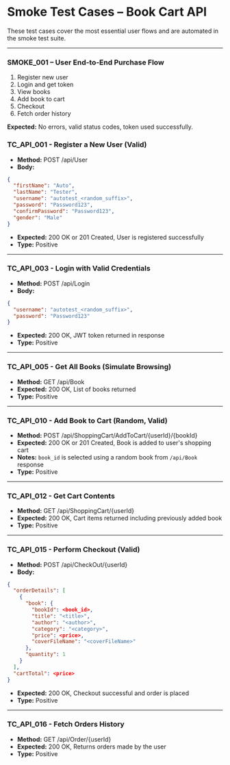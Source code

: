 
# Smoke Test Cases – Book Cart API

These test cases cover the most essential user flows and are automated in the smoke test suite.

---

### SMOKE_001 – User End-to-End Purchase Flow

1. Register new user
2. Login and get token
3. View books
4. Add book to cart
5. Checkout
6. Fetch order history

**Expected:** 
No errors, valid status codes, token used successfully.


### TC_API_001 - Register a New User (Valid)
- **Method:** POST /api/User
- **Body:**  
```json
{
  "firstName": "Auto",
  "lastName": "Tester",
  "username": "autotest_<random_suffix>",
  "password": "Password123",
  "confirmPassword": "Password123",
  "gender": "Male"
}
```
- **Expected:** 200 OK or 201 Created, User is registered successfully
- **Type:** Positive

---

### TC_API_003 - Login with Valid Credentials
- **Method:** POST /api/Login
- **Body:**  
```json
{
  "username": "autotest_<random_suffix>",
  "password": "Password123"
}
```
- **Expected:** 200 OK, JWT token returned in response
- **Type:** Positive

---

### TC_API_005 - Get All Books (Simulate Browsing)
- **Method:** GET /api/Book
- **Expected:** 200 OK, List of books returned
- **Type:** Positive

---

### TC_API_010 - Add Book to Cart (Random, Valid)
- **Method:** POST /api/ShoppingCart/AddToCart/{userId}/{bookId}
- **Expected:** 200 OK or 201 Created, Book is added to user's shopping cart
- **Notes:** `book_id` is selected using a random book from `/api/Book` response
- **Type:** Positive

---

### TC_API_012 - Get Cart Contents
- **Method:** GET /api/ShoppingCart/{userId}
- **Expected:** 200 OK, Cart items returned including previously added book
- **Type:** Positive

---

### TC_API_015 - Perform Checkout (Valid)
- **Method:** POST /api/CheckOut/{userId}
- **Body:**  
```json
{
  "orderDetails": [
    {
      "book": {
        "bookId": <book_id>,
        "title": "<title>",
        "author": "<author>",
        "category": "<category>",
        "price": <price>,
        "coverFileName": "<coverFileName>"
      },
      "quantity": 1
    }
  ],
  "cartTotal": <price>
}
```
- **Expected:** 200 OK, Checkout successful and order is placed
- **Type:** Positive

---

### TC_API_016 - Fetch Orders History
- **Method:** GET /api/Order/{userId}
- **Expected:** 200 OK, Returns orders made by the user
- **Type:** Positive